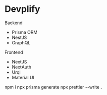 # Devplify

Backend

- Prisma ORM
- NestJS
- GraphQL

Frontend

- NextJS
- NextAuth
- Urql
- Material UI

npm i
npx prisma generate
npx prettier --write .